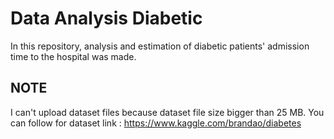 # Data Analysis Diabetic
In this repository, analysis and estimation of diabetic patients' admission time to the hospital was made.
## NOTE
I can't upload dataset files because dataset file size bigger than 25 MB.
You can follow for dataset link : https://www.kaggle.com/brandao/diabetes 
